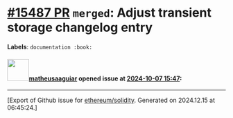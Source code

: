 # [\#15487 PR](https://github.com/ethereum/solidity/pull/15487) `merged`: Adjust transient storage changelog entry
**Labels**: `documentation :book:`


#### <img src="https://avatars.githubusercontent.com/u/95899911?u=b80e228dd73aa60cc8cc18ebf2e9e72a0840b7d5&v=4" width="50">[matheusaaguiar](https://github.com/matheusaaguiar) opened issue at [2024-10-07 15:47](https://github.com/ethereum/solidity/pull/15487):






-------------------------------------------------------------------------------



[Export of Github issue for [ethereum/solidity](https://github.com/ethereum/solidity). Generated on 2024.12.15 at 06:45:24.]
